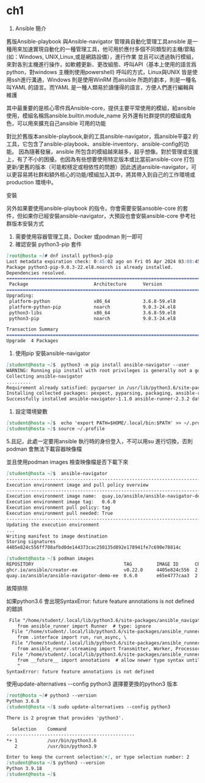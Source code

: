 # ch1

1. Ansible 簡介

舊版Ansible-playbook 與Ansible-navigator
管理員自動化管理工具ansible 是一種用來加速實現自動化的一種管理工具，他可用於應付多個不同類型的主機/節點(如：Windows, UNIX,Linux,或是網路設備），進行作業
並且可以透過執行模組，來對各別主機進行操作，如軟體更新、更改組態、呼叫API（基本上使用的語言爲python，對windows 主機則使用powershell)
呼叫的方式，Linux與UNIX 皆是使用ssh進行溝通，Windows 則是使用WinRM
而ansible 所跑的劇本，則是一種名叫YAML 的語言。而YAML 是一種人類易於讀懂得的語言，方便人們進行編輯與維護

其中最重要的是核心零件爲Ansible-core，提供主要平常使用的模組，給ansible 使用，模組名稱爲ansible.builtin.module_name
另外還有社群提供的模組或角色，可以用來擴充自己ansible 可用的功能

對比於舊版本ansible-playbook,新的工具ansible-navigator，爲ansible平臺2 的工具，它包含了ansible-playbook、ansible-inventory、ansible-config的功能。
因為隨著發展，ansible 所包含的模組越來越多，超乎想像。對於管理或支援上，有了不小的困擾。也因為有些想要使用特定版本或比當前ansible-core 打包更新/更舊的版本（可能較穩定或相依性的問題）因此透過ansible-navigator，可以更容易將社群和額外核心的功能/模組加入其中，將其帶入到自己的工作環境或production 環境中。

安裝

另外如果要使用ansible-playbook 的指令，你會需要安裝ansoble-core 的套件，但如果你已經安裝ansible-navigator，大預設也會安裝ansible-core
參考社群版本安裝方式

1. 需要使用容器管理工具，Docker 或podman 則一即可
2. 確認安裝 python3-pip 套件

```markdown
[root@hosta ~]# dnf install python3-pip
Last metadata expiration check: 0:45:02 ago on Fri 05 Apr 2024 03:08:45 AM EDT.
Package python3-pip-9.0.3-22.el8.noarch is already installed.
Dependencies resolved.
======================================================================================================
 Package                        Architecture      Version                  Repository            Size
======================================================================================================
Upgrading:
 platform-python                x86_64            3.6.8-59.el8             baseos                87 k
 platform-python-pip            noarch            9.0.3-24.el8             baseos               1.7 M
 python3-libs                   x86_64            3.6.8-59.el8             baseos               8.4 M
 python3-pip                    noarch            9.0.3-24.el8             appstream             20 k

Transaction Summary
======================================================================================================
Upgrade  4 Packages
```

1. 使用pip 安裝ansible-navigator

```markdown
[student@hosta ~]$  python3 -m pip install ansible-navigator --user
WARNING: Running pip install with root privileges is generally not a good idea. Try `__main__.py install --user` instead.
Collecting ansible-navigator
.........
Requirement already satisfied: pycparser in /usr/lib/python3.6/site-packages (from cffi>=1->onigurumacffi<2,>=1.1.0->ansible-navigator)
Installing collected packages: pexpect, pyparsing, packaging, ansible-runner, dataclasses, zipp, importlib-resources, onigurumacffi, ansible-navigator
Successfully installed ansible-navigator-1.1.0 ansible-runner-2.3.2 dataclasses-0.8 importlib-resources-5.4.0 onigurumacffi-1.1.0 packaging-21.3 pexpect-4.9.0 pyparsing-3.1.2 zipp-3.6.0
```

1. 設定環境變數

```markdown
[student@hosta ~]$  echo 'export PATH=$HOME/.local/bin:$PATH' >> ~/.profile
[student@hosta ~]$ source ~/.profile
```

5.且記，此處一定要用ansible 執行時的身份登入，不可以用su 進行切換，否則podman  會無法下載容器映像檔

並且使用podman images 檢查映像檔是否下載下來

```markdown
[student@hosta ~]$  ansible-navigator 
----------------------------------------------------------------------------------
Execution environment image and pull policy overview
----------------------------------------------------------------------------------
Execution environment image name:  quay.io/ansible/ansible-navigator-demo-ee:0.6.0
Execution environment image tag:   0.6.0
Execution environment pull policy: tag
Execution environment pull needed: True
----------------------------------------------------------------------------------
Updating the execution environment
...
Writing manifest to image destination
Storing signatures
4405e824c556ff708afbd0de144373cac250135d892e178941fe7c690e78814c

[student@hosta ~]$ podman images
REPOSITORY                                 TAG         IMAGE ID      CREATED       SIZE
ghcr.io/ansible/creator-ee                 v0.22.0     4405e824c556  2 months ago  869 MB
quay.io/ansible/ansible-navigator-demo-ee  0.6.0       e65e4777caa3  2 years ago   1.35 GB

```

故障排除

如果python3.6 會出現SyntaxError: future feature annotations is not defined 的錯誤

```markdown
 File "/home/student/.local/lib/python3.6/site-packages/ansible_navigator/runner/api.py", line 17, in <module>
    from ansible_runner import Runner  # type: ignore
  File "/home/student/.local/lib/python3.6/site-packages/ansible_runner/__init__.py", line 3, in <module>
    from .interface import run, run_async, \
  File "/home/student/.local/lib/python3.6/site-packages/ansible_runner/interface.py", line 33, in <module>
    from ansible_runner.streaming import Transmitter, Worker, Processor
  File "/home/student/.local/lib/python3.6/site-packages/ansible_runner/streaming.py", line 1
    from __future__ import annotations  # allow newer type syntax until 3.10 is our minimum
    ^
SyntaxError: future feature annotations is not defined
```

使用update-alternatives --config python3 選擇要更換的python3 版本

```markdown
[root@hosta ~]# python3 --version
Python 3.6.8
[student@hosta ~]$ sudo update-alternatives --config python3

There is 2 program that provides 'python3'.

  Selection    Command
-----------------------------------------------
*+ 1           /usr/bin/python3.6
   2           /usr/bin/python3.9

Enter to keep the current selection[+], or type selection number: 2
[student@hosta ~]$ python3 --version
Python 3.9.18
[student@hosta ~]$ 

```